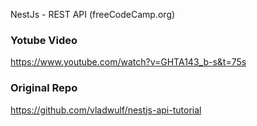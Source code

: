 
NestJs - REST API (freeCodeCamp.org) 

### Yotube Video ###
https://www.youtube.com/watch?v=GHTA143_b-s&t=75s

### Original Repo ####
https://github.com/vladwulf/nestjs-api-tutorial